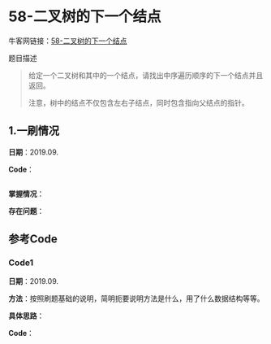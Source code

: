 # 58-二叉树的下一个结点

牛客网链接：[58-二叉树的下一个结点](http://www.nowcoder.com/practice/9023a0c988684a53960365b889ceaf5e?tpId=13&tqId=11210&rp=3&ru=%2Fta%2Fcoding-interviews&qru=%2Fta%2Fcoding-interviews%2Fquestion-ranking)

题目描述

> 给定一个二叉树和其中的一个结点，请找出中序遍历顺序的下一个结点并且返回。
>
> 注意，树中的结点不仅包含左右子结点，同时包含指向父结点的指针。



## 1.一刷情况

**日期**：2019.09.

**Code**：

```c++

```

**掌握情况**：

**存在问题**：





## 参考Code

### Code1 

**日期**：2019.09.

**方法**：按照刷题基础的说明，简明扼要说明方法是什么，用了什么数据结构等等。

**具体思路**：

**Code**：

```c++

```


